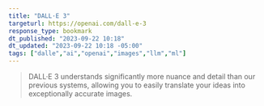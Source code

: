 ```yaml
---
title: "DALL·E 3"
targeturl: https://openai.com/dall-e-3
response_type: bookmark
dt_published: "2023-09-22 10:18"
dt_updated: "2023-09-22 10:18 -05:00"
tags: ["dalle","ai","openai","images","llm","ml"]
---
```


> DALL·E 3 understands significantly more nuance and detail than our previous systems, allowing you to easily translate your ideas into exceptionally accurate images.

